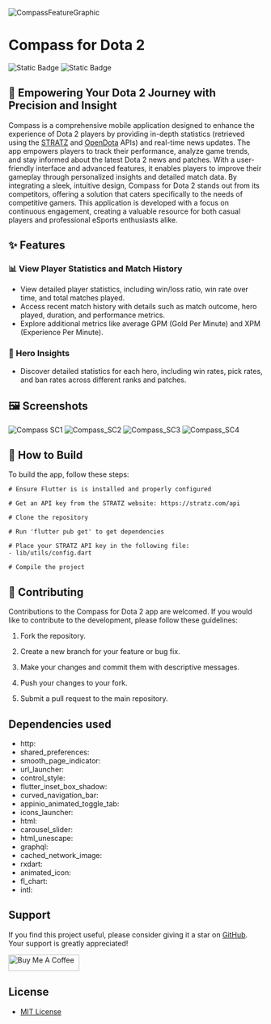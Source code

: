 ![CompassFeatureGraphic](https://github.com/user-attachments/assets/ef8d1cb6-b292-4891-a141-bce3760d771a)

# Compass for Dota 2
![Static Badge](https://img.shields.io/badge/dart-grey?style=for-the-badge&logo=dart&logoColor=skyblue)
![Static Badge](https://img.shields.io/badge/Flutter-grey?style=for-the-badge&logo=flutter&logoColor=skyblue)
## 🎯 Empowering Your Dota 2 Journey with Precision and Insight
Compass is a comprehensive mobile application designed to enhance the experience of Dota 2 players by providing in-depth statistics (retrieved using the [STRATZ](https://stratz.com/) and [OpenDota](https://www.opendota.com/) APIs) and real-time news updates. The app empowers players to track their performance, analyze game trends, and stay informed about the latest Dota 2 news and patches. With a user-friendly interface and advanced features, it enables players to improve their gameplay through personalized insights and detailed match data. By integrating a sleek, intuitive design, Compass for Dota 2 stands out from its competitors, offering a solution that caters specifically to the needs of competitive gamers. This application is developed with a focus on continuous engagement, creating a valuable resource for both casual players and professional eSports enthusiasts alike.

## ✨ Features
### 📊 View Player Statistics and Match History
- View detailed player statistics, including win/loss ratio, win rate over time, and total matches played.
- Access recent match history with details such as match outcome, hero played, duration, and performance metrics.
- Explore additional metrics like average GPM (Gold Per Minute) and XPM (Experience Per Minute).
### 🔎 Hero Insights
- Discover detailed statistics for each hero, including win rates, pick rates, and ban rates across different ranks and patches.
  
## 🖼️ Screenshots
![Compass SC1](https://github.com/user-attachments/assets/8f55c84b-2065-432b-89f9-c1e432d73d8e)
![Compass_SC2](https://github.com/user-attachments/assets/e89ce68a-445b-4a51-bb20-ae11d0ef08cc)
![Compass_SC3](https://github.com/user-attachments/assets/c4f40b94-63da-4d7f-81ee-f49b548e879b)
![Compass_SC4](https://github.com/user-attachments/assets/d6603164-74b8-4a96-b122-7ccbeac859fc)


## 📝 How to Build
To build the app, follow these steps:
```shell
# Ensure Flutter is is installed and properly configured

# Get an API key from the STRATZ website: https://stratz.com/api

# Clone the repository

# Run 'flutter pub get' to get dependencies

# Place your STRATZ API key in the following file:
- lib/utils/config.dart

# Compile the project
```

## 🤝 Contributing
Contributions to the Compass for Dota 2 app are welcomed. If you would like to contribute to the development, please follow these guidelines:

1. Fork the repository.

2. Create a new branch for your feature or bug fix.

3. Make your changes and commit them with descriptive messages.

4. Push your changes to your fork.

5. Submit a pull request to the main repository.

## Dependencies used
- http:
- shared_preferences:
- smooth_page_indicator:
- url_launcher:
- control_style:
- flutter_inset_box_shadow:
- curved_navigation_bar:
- appinio_animated_toggle_tab:
- icons_launcher:
- html:
- carousel_slider:
- html_unescape:
- graphql:
- cached_network_image:
- rxdart:
- animated_icon:
- fl_chart:
- intl:

## Support
If you find this project useful, please consider giving it a star on [GitHub](https://github.com/Developed-by-Mo/Compass). Your support is greatly appreciated!

<a href="https://buymeacoffee.com/developedbymo" target="_blank"><img src="https://cdn.buymeacoffee.com/buttons/default-orange.png" alt="Buy Me A Coffee" height="32" width="140"></a>

## License
- [MIT License](https://github.com/Developed-By-Mo/Compass/blob/main/LICENSE)
